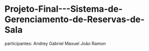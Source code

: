# Projeto-Final---Sistema-de-Gerenciamento-de-Reservas-de-Sala
participantes:
 Andrey 
 Gabriel Maxuel
 João 
 Ramon
